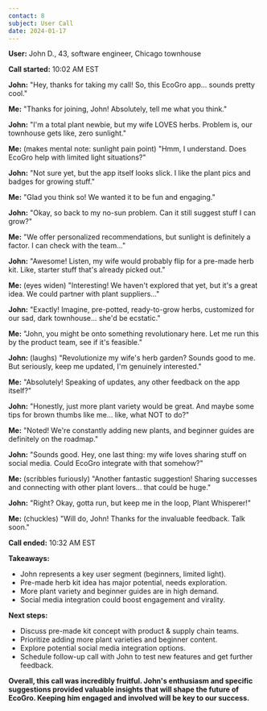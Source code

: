```yaml
---
contact: 8
subject: User Call
date: 2024-01-17
---
```


**User:** John D., 43, software engineer, Chicago townhouse

**Call started:** 10:02 AM EST

**John:** "Hey, thanks for taking my call! So, this EcoGro app... sounds pretty cool."

**Me:** "Thanks for joining, John! Absolutely, tell me what you think."

**John:** "I'm a total plant newbie, but my wife LOVES herbs. Problem is, our townhouse gets like, zero sunlight."

**Me:** (makes mental note: sunlight pain point) "Hmm, I understand. Does EcoGro help with limited light situations?"

**John:** "Not sure yet, but the app itself looks slick. I like the plant pics and badges for growing stuff."

**Me:** "Glad you think so! We wanted it to be fun and engaging."

**John:** "Okay, so back to my no-sun problem. Can it still suggest stuff I can grow?"

**Me:** "We offer personalized recommendations, but sunlight is definitely a factor. I can check with the team..."

**John:** "Awesome! Listen, my wife would probably flip for a pre-made herb kit. Like, starter stuff that's already picked out."

**Me:** (eyes widen) "Interesting! We haven't explored that yet, but it's a great idea. We could partner with plant suppliers..."

**John:** "Exactly! Imagine, pre-potted, ready-to-grow herbs, customized for our sad, dark townhouse... she'd be ecstatic."

**Me:** "John, you might be onto something revolutionary here. Let me run this by the product team, see if it's feasible."

**John:** (laughs) "Revolutionize my wife's herb garden? Sounds good to me. But seriously, keep me updated, I'm genuinely interested."

**Me:** "Absolutely! Speaking of updates, any other feedback on the app itself?"

**John:** "Honestly, just more plant variety would be great. And maybe some tips for brown thumbs like me... like, what NOT to do?"

**Me:** "Noted! We're constantly adding new plants, and beginner guides are definitely on the roadmap."

**John:** "Sounds good. Hey, one last thing: my wife loves sharing stuff on social media. Could EcoGro integrate with that somehow?"

**Me:** (scribbles furiously) "Another fantastic suggestion! Sharing successes and connecting with other plant lovers... that could be huge."

**John:** "Right? Okay, gotta run, but keep me in the loop, Plant Whisperer!"

**Me:** (chuckles) "Will do, John! Thanks for the invaluable feedback. Talk soon."

**Call ended:** 10:32 AM EST

**Takeaways:**

- John represents a key user segment (beginners, limited light).
- Pre-made herb kit idea has major potential, needs exploration.
- More plant variety and beginner guides are in high demand.
- Social media integration could boost engagement and virality.

**Next steps:**

- Discuss pre-made kit concept with product & supply chain teams.
- Prioritize adding more plant varieties and beginner content.
- Explore potential social media integration options.
- Schedule follow-up call with John to test new features and get further feedback.

**Overall, this call was incredibly fruitful. John's enthusiasm and specific suggestions provided valuable insights that will shape the future of EcoGro. Keeping him engaged and involved will be key to our success.**